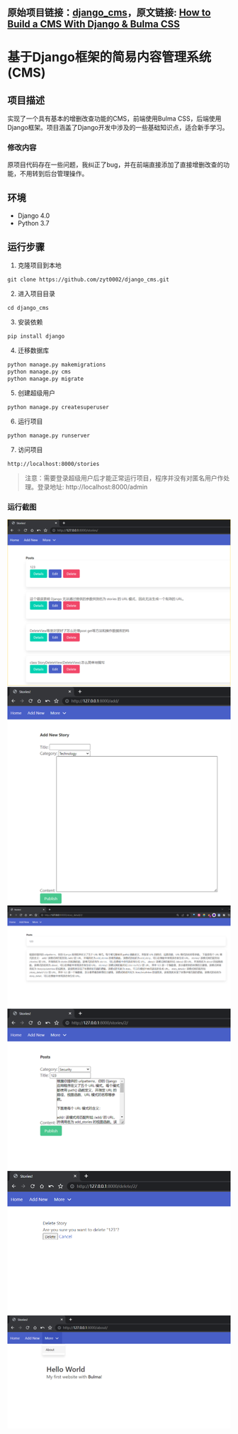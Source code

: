 原始项目链接：[django_cms](https://github.com/essykings/django_cms)，原文链接: [How to Build a CMS With Django & Bulma CSS](https://python.plainenglish.io/how-to-build-a-cms-with-django-bulma-css-b76de3afa23f)
---
# 基于Django框架的简易内容管理系统(CMS)

## 项目描述
实现了一个具有基本的增删改查功能的CMS，前端使用Bulma CSS，后端使用Django框架。项目涵盖了Django开发中涉及的一些基础知识点，适合新手学习。
### 修改内容
原项目代码存在一些问题，我纠正了bug，并在前端直接添加了直接增删改查的功能，不用转到后台管理操作。

## 环境
- Django 4.0
- Python 3.7

## 运行步骤
1. 克隆项目到本地
```
git clone https://github.com/zyt0002/django_cms.git
```
2. 进入项目目录
```
cd django_cms
```
3. 安装依赖
```
pip install django
```
4. 迁移数据库
```
python manage.py makemigrations
python manage.py cms
python manage.py migrate
```
5. 创建超级用户
```
python manage.py createsuperuser
```
6. 运行项目
```
python manage.py runserver
```
7. 访问项目
```
http://localhost:8000/stories
```

> 注意：需要登录超级用户后才能正常运行项目，程序并没有对匿名用户作处理。登录地址: http://localhost:8000/admin




### 运行截图
![](imgs/1.png)
![](imgs/2.png)
![](imgs/3.png)
![](imgs/4.png)
![](imgs/5.png)
![](imgs/6.png)




